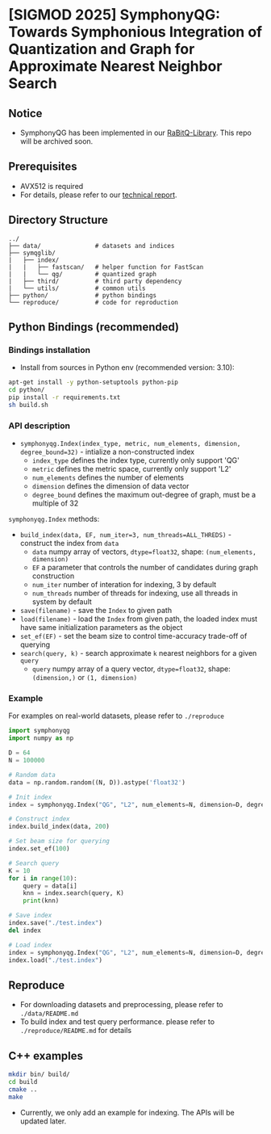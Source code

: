 # [SIGMOD 2025] SymphonyQG: Towards Symphonious Integration of Quantization and Graph for Approximate Nearest Neighbor Search

## Notice
* SymphonyQG has been implemented in our [RaBitQ-Library](https://github.com/VectorDB-NTU/RaBitQ-Library). This repo will be archived soon.

## Prerequisites
* AVX512 is required
* For details, please refer to our [technical report](https://arxiv.org/abs/2411.12229).

## Directory Structure

    ../
    ├── data/               # datasets and indices
    ├── symqglib/          
    |   ├── index/    
    |   |   ├── fastscan/   # helper function for FastScan
    |   |   └── qg/         # quantized graph
    |   ├── third/          # third party dependency
    |   └── utils/          # common utils
    ├── python/             # python bindings
    └── reproduce/          # code for reproduction


## Python Bindings (recommended)

### Bindings installation

* Install from sources in Python env (recommended version: 3.10):
```bash
apt-get install -y python-setuptools python-pip
cd python/
pip install -r requirements.txt
sh build.sh
```

### API description

* `symphonyqg.Index(index_type, metric, num_elements, dimension, degree_bound=32)` - intialize a non-constructed index
  * `index_type` defines the index type, currently only support 'QG'
  * `metric` defines the metric space, currently only support 'L2'
  * `num_elements` defines the number of elements
  * `dimension` defines the dimension of data vector
  * `degree_bound` defines the maximum out-degree of graph, must be a multiple of 32

`symphonyqg.Index` methods:
* `build_index(data, EF, num_iter=3, num_threads=ALL_THREDS)` - construct the index from `data`
    * `data` numpy array of vectors, `dtype=float32`, shape: `(num_elements, dimension)`
    * `EF` a parameter that controls the number of candidates during graph construction
    * `num_iter` number of interation for indexing, 3 by default
    * `num_threads` number of threads for indexing, use all threads in system by default
* `save(filename)` - save the `Index` to given path
* `load(filename)` - load the `Index` from given path, the loaded index must have same initialization parameters as the object
* `set_ef(EF)` - set the beam size to control time-accuracy trade-off of querying
* `search(query, k)` - search approximate `k` nearest neighbors for a given `query` 
    * `query` numpy array of a query vector, `dtype=float32`, shape: `(dimension,)` or `(1, dimension)`

### Example
For examples on real-world datasets, please refer to `./reproduce`
```python
import symphonyqg
import numpy as np

D = 64
N = 100000

# Random data
data = np.random.random((N, D)).astype('float32')

# Init index
index = symphonyqg.Index("QG", "L2", num_elements=N, dimension=D, degree_bound=32)

# Construct index
index.build_index(data, 200)

# Set beam size for querying
index.set_ef(100)

# Search query
K = 10
for i in range(10):
    query = data[i]
    knn = index.search(query, K)
    print(knn)

# Save index
index.save("./test.index")
del index

# Load index
index = symphonyqg.Index("QG", "L2", num_elements=N, dimension=D, degree_bound=32)
index.load("./test.index")
```


## Reproduce
* For downloading datasets and preprocessing, please refer to `./data/README.md`
* To build index and test query performance. please refer to `./reproduce/README.md` for details

## C++ examples
```bash
mkdir bin/ build/
cd build
cmake ..
make
```
* Currently, we only add an example for indexing. The APIs will be updated later.
